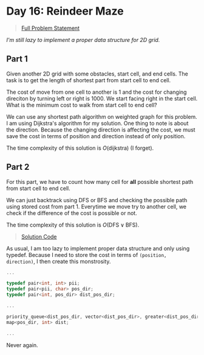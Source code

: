 # Day 16: Reindeer Maze

> [Full Problem Statement](https://adventofcode.com/2024/day/16)

*I'm still lazy to implement a proper data structure for 2D grid.*

## Part 1

Given another 2D grid with some obstacles, start cell, and end cells. The task
is to get the length of shortest part from start cell to end cell.

The cost of move from one cell to another is $1$ and the cost for changing
direciton by turning left or right is $1000$. We start facing right in the start
cell. What is the minimum cost to walk from start cell to end cell?

We can use any shortest path algorithm on weighted graph for this problem. I am
using Dijkstra's algorithm for my solution. One thing to note is about the
direction. Because the changing direction is affecting the cost, we must save
the cost in terms of position and direction instead of only position.

The time complexity of this solution is $O(\text{dijkstra})$ (I forget).

## Part 2

For this part, we have to count how many cell for **all** possible shortest
path from start cell to end cell.

We can just backtrack using DFS or BFS and checking the possible path using
stored cost from part 1. Everytime we move try to another cell, we check if the
difference of the cost is possible or not.

The time complexity of this solution is $O(\text{DFS} \lor \text{BFS})$.

> [Solution Code](./sol.py)

As usual, I am too lazy to implement proper data structure and only using
typedef. Because I need to store the cost in terms of `(position, direction)`, I
then create this monstrosity.

```cpp
...

typedef pair<int, int> pii;
typedef pair<pii, char> pos_dir;
typedef pair<int, pos_dir> dist_pos_dir;

...

priority_queue<dist_pos_dir, vector<dist_pos_dir>, greater<dist_pos_dir>> pq;
map<pos_dir, int> dist;

...
```

Never again.
